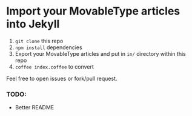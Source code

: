 # Import your MovableType articles into Jekyll

1. `git clone` this repo
2. `npm install` dependencies
3. Export your MovableType articles and put in `in/` directory within this repo
4. `coffee index.coffee` to convert

Feel free to open issues or fork/pull request.

### TODO:

- Better README
